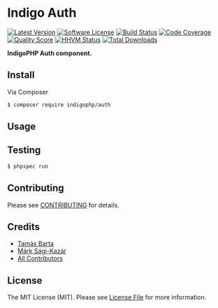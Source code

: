 # Indigo Auth

[![Latest Version](https://img.shields.io/github/release/indigophp/auth.svg?style=flat-square)](https://github.com/indigophp/auth/releases)
[![Software License](https://img.shields.io/badge/license-MIT-brightgreen.svg?style=flat-square)](LICENSE)
[![Build Status](https://img.shields.io/travis/indigophp/auth/develop.svg?style=flat-square)](https://travis-ci.org/indigophp/auth)
[![Code Coverage](https://img.shields.io/scrutinizer/coverage/g/indigophp/auth.svg?style=flat-square)](https://scrutinizer-ci.com/g/indigophp/auth)
[![Quality Score](https://img.shields.io/scrutinizer/g/indigophp/auth.svg?style=flat-square)](https://scrutinizer-ci.com/g/indigophp/auth)
[![HHVM Status](https://img.shields.io/hhvm/indigophp/auth.svg?style=flat-square)](http://hhvm.h4cc.de/package/indigophp/auth)
[![Total Downloads](https://img.shields.io/packagist/dt/indigophp/auth.svg?style=flat-square)](https://packagist.org/packages/indigophp/auth)

**IndigoPHP Auth component.**


## Install

Via Composer

``` bash
$ composer require indigophp/auth
```

## Usage


## Testing

``` bash
$ phpspec run
```


## Contributing

Please see [CONTRIBUTING](CONTRIBUTING.md) for details.


## Credits

- [Tamás Barta](https://github.com/TamasBarta)
- [Márk Sági-Kazár](https://github.com/sagikazarmark)
- [All Contributors](https://github.com/indigophp/skeleton/contributors)


## License

The MIT License (MIT). Please see [License File](LICENSE) for more information.
